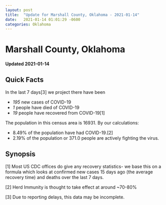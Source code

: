 ```yaml
---
layout: post
title:  "Update for Marshall County, Oklahoma - 2021-01-14"
date:   2021-01-14 01:01:29 -0600
categories: Oklahoma
---
```


# Marshall County, Oklahoma
#### Updated 2021-01-14

## Quick Facts

In the last 7 days[3] we project there have been
- *195* new cases of COVID-19
- *1* people have died of COVID-19
- *19* people have recovered from COVID-19[1]

The population in this census area is 16931. By our calculations:
- 8.49% of the population have had COVID-19.[2]
- 2.19% of the population or 371.0 people are actively fighting the virus.

## Synopsis




[1] Most US CDC offices do give any recovery statistics- we base this on a formula which looks at confirmed new cases
15 days ago (the average recovery time) and deaths over the last 7 days.

[2] Herd Immunity is thought to take effect at around ~70-80%

[3] Due to reporting delays, this data may be incomplete.
 
    